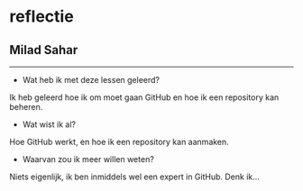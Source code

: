 # reflectie

## Milad Sahar

___

- Wat heb ik met deze lessen geleerd?

Ik heb geleerd hoe ik om moet gaan GitHub en hoe ik een repository kan beheren.

- Wat wist ik al?

Hoe GitHub werkt, en hoe ik een repository kan aanmaken.

- Waarvan zou ik meer willen weten?

Niets eigenlijk, ik ben inmiddels wel een expert in GitHub. Denk ik...
